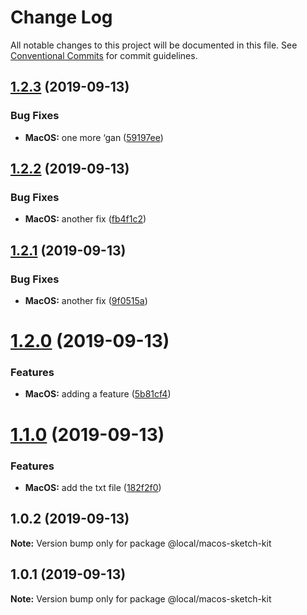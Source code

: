 # Change Log

All notable changes to this project will be documented in this file.
See [Conventional Commits](https://conventionalcommits.org) for commit guidelines.

## [1.2.3](https://github.com/momentum-design/momentum-design-kit/compare/@local/macos-sketch-kit@1.2.2...@local/macos-sketch-kit@1.2.3) (2019-09-13)


### Bug Fixes

* **MacOS:** one more ‘gan ([59197ee](https://github.com/momentum-design/momentum-design-kit/commit/59197ee))





## [1.2.2](https://github.com/momentum-design/momentum-design-kit/compare/@local/macos-sketch-kit@1.2.1...@local/macos-sketch-kit@1.2.2) (2019-09-13)


### Bug Fixes

* **MacOS:** another fix ([fb4f1c2](https://github.com/momentum-design/momentum-design-kit/commit/fb4f1c2))





## [1.2.1](https://github.com/momentum-design/momentum-design-kit/compare/@local/macos-sketch-kit@1.2.0...@local/macos-sketch-kit@1.2.1) (2019-09-13)


### Bug Fixes

* **MacOS:** another fix ([9f0515a](https://github.com/momentum-design/momentum-design-kit/commit/9f0515a))





# [1.2.0](https://github.com/momentum-design/momentum-design-kit/compare/@local/macos-sketch-kit@1.1.0...@local/macos-sketch-kit@1.2.0) (2019-09-13)


### Features

* **MacOS:** adding a feature ([5b81cf4](https://github.com/momentum-design/momentum-design-kit/commit/5b81cf4))





# [1.1.0](https://github.com/momentum-design/momentum-design-kit/compare/@local/macos-sketch-kit@1.0.2...@local/macos-sketch-kit@1.1.0) (2019-09-13)


### Features

* **MacOS:** add the txt file ([182f2f0](https://github.com/momentum-design/momentum-design-kit/commit/182f2f0))





## 1.0.2 (2019-09-13)

**Note:** Version bump only for package @local/macos-sketch-kit





## 1.0.1 (2019-09-13)

**Note:** Version bump only for package @local/macos-sketch-kit

